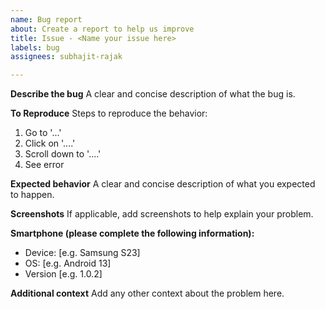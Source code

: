 ```yaml
---
name: Bug report
about: Create a report to help us improve
title: Issue - <Name your issue here>
labels: bug
assignees: subhajit-rajak

---
```


**Describe the bug**
A clear and concise description of what the bug is.

**To Reproduce**
Steps to reproduce the behavior:
1. Go to '...'
2. Click on '....'
3. Scroll down to '....'
4. See error

**Expected behavior**
A clear and concise description of what you expected to happen.

**Screenshots**
If applicable, add screenshots to help explain your problem.

**Smartphone (please complete the following information):**
 - Device: [e.g. Samsung S23]
 - OS: [e.g. Android 13]
 - Version [e.g. 1.0.2]

**Additional context**
Add any other context about the problem here.
